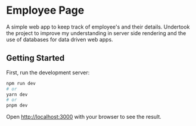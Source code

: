 # Employee Page
A simple web app to keep track of employee's and their details. Undertook the project to improve my understanding in server side rendering and the use of databases for data driven web apps.

## Getting Started

First, run the development server:

```bash
npm run dev
# or
yarn dev
# or
pnpm dev
```

Open [http://localhost:3000](http://localhost:3000) with your browser to see the result.
